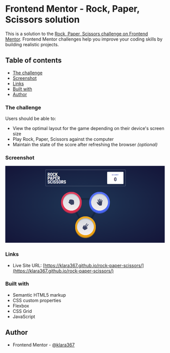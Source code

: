 # Frontend Mentor - Rock, Paper, Scissors solution

This is a solution to the [Rock, Paper, Scissors challenge on Frontend Mentor](https://www.frontendmentor.io/challenges/rock-paper-scissors-game-pTgwgvgH). Frontend Mentor challenges help you improve your coding skills by building realistic projects. 

## Table of contents

  - [The challenge](#the-challenge)
  - [Screenshot](#screenshot)
  - [Links](#links)
  - [Built with](#built-with)
  - [Author](#author) 




### The challenge

Users should be able to:

- View the optimal layout for the game depending on their device's screen size
- Play Rock, Paper, Scissors against the computer
- Maintain the state of the score after refreshing the browser _(optional)_

### Screenshot

![](./screenshot.jpg)

### Links

- Live Site URL: [https://klara367.github.io/rock-paper-scissors/](https://klara367.github.io/rock-paper-scissors/)


### Built with

- Semantic HTML5 markup
- CSS custom properties
- Flexbox
- CSS Grid
- JavaScript


## Author

- Frontend Mentor - [@klara367](https://www.frontendmentor.io/profile/klara367)
